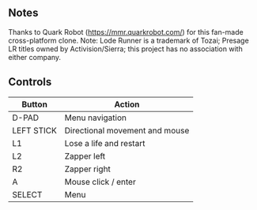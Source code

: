 ## Notes

Thanks to Quark Robot (https://mmr.quarkrobot.com/) for this fan-made cross-platform clone. Note: Lode Runner is a trademark of Tozai; Presage LR titles owned by Activision/Sierra; this project has no association with either company.


## Controls

| Button     | Action                                 |
|------------|----------------------------------------|
| D-PAD      | Menu navigation                        |
| LEFT STICK | Directional movement and mouse         |
| L1         | Lose a life and restart                |
| L2         | Zapper left                            |
| R2         | Zapper right                           |
| A          | Mouse click / enter                    |
| SELECT     | Menu                                   |


